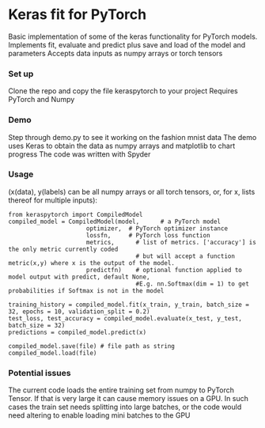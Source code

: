 # Keras fit for PyTorch #

Basic implementation of some of the keras functionality for PyTorch models.
Implements fit, evaluate and predict  plus save and load of the model and parameters
Accepts data inputs as numpy arrays or torch tensors

### Set up ###

Clone the repo and copy the file keraspytorch to your project
Requires PyTorch and Numpy

### Demo ###

Step through demo.py to see it working on the fashion mnist data
The demo uses Keras to obtain the data as numpy arrays and matplotlib to chart progress
The code was written with Spyder

### Usage ### 

(x(data), y(labels) can be all numpy arrays or all torch tensors, or, for x, lists thereof for multiple inputs):

	from keraspytorch import CompiledModel
	compiled_model = CompiledModel(model,      # a PyTorch model
						  optimizer,  # PyTorch optimizer instance
						  lossfn,     # PyTorch loss function
						  metrics,     	# list of metrics. ['accuracy'] is the only metric currently coded 
										# but will accept a function metric(x,y) where x is the output of the model.
						  predictfn)   	# optional function applied to model output with predict, default None, 
										#E.g. nn.Softmax(dim = 1) to get probabilities if Softmax is not in the model

	training_history = compiled_model.fit(x_train, y_train, batch_size = 32, epochs = 10, validation_split = 0.2)
	test_loss, test_accuracy = compiled_model.evaluate(x_test, y_test, batch_size = 32)
	predictions = compiled_model.predict(x)

	compiled_model.save(file) # file path as string
	compiled_model.load(file)


### Potential issues ###

The current code loads the entire training set from numpy to PyTorch Tensor.  If that is very large it can cause memory issues on a GPU.
In such cases the train set needs splitting into large batches, or the code would need altering to enable loading mini batches to the GPU

